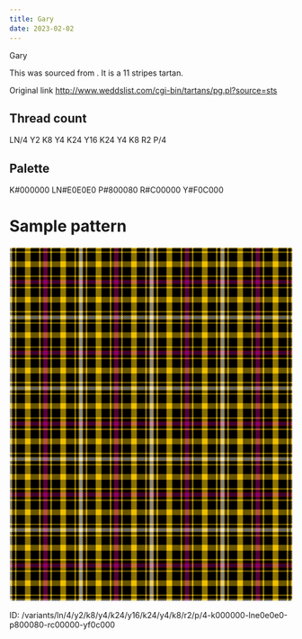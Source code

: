 ```yaml
---
title: Gary
date: 2023-02-02
---
```

Gary

This was sourced from <no value>.  It is a 11 stripes tartan.

Original link http://www.weddslist.com/cgi-bin/tartans/pg.pl?source=sts

## Thread count
LN/4 Y2 K8 Y4 K24 Y16 K24 Y4 K8 R2 P/4

## Palette
K#000000 LN#E0E0E0 P#800080 R#C00000 Y#F0C000

# Sample pattern

![Tartan detail](tartan.png "LN/4 Y2 K8 Y4 K24 Y16 K24 Y4 K8 R2 P/4 tartan")

ID: /variants/ln/4/y2/k8/y4/k24/y16/k24/y4/k8/r2/p/4-k000000-lne0e0e0-p800080-rc00000-yf0c000